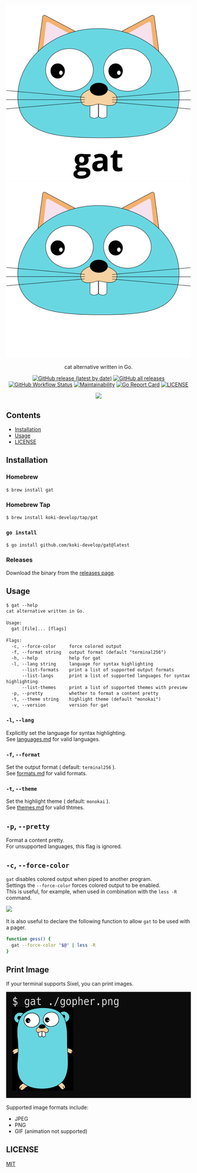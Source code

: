 <p align="center">
<img src="./assets/logo_light.svg#gh-light-mode-only" >
<img src="./assets/logo_dark.svg#gh-dark-mode-only" >
</p>

<p align="center">
cat alternative written in Go.
</p>

<p align="center">
<a href="https://github.com/koki-develop/gat/releases/latest"><img src="https://img.shields.io/github/v/release/koki-develop/gat" alt="GitHub release (latest by date)"></a>
<a href="https://github.com/koki-develop/gat/releases/latest"><img alt="GitHub all releases" src="https://img.shields.io/github/downloads/koki-develop/gat/total?style=flat"></a>
<a href="https://github.com/koki-develop/gat/actions/workflows/ci.yml"><img src="https://img.shields.io/github/actions/workflow/status/koki-develop/gat/ci.yml?logo=github" alt="GitHub Workflow Status"></a>
<a href="https://codeclimate.com/github/koki-develop/gat/maintainability"><img src="https://img.shields.io/codeclimate/maintainability/koki-develop/gat?style=flat&amp;logo=codeclimate" alt="Maintainability"></a>
<a href="https://goreportcard.com/report/github.com/koki-develop/gat"><img src="https://goreportcard.com/badge/github.com/koki-develop/gat" alt="Go Report Card"></a>
<a href="./LICENSE"><img src="https://img.shields.io/github/license/koki-develop/gat" alt="LICENSE"></a>
</p>

<p align="center">
<img src="./docs/demo.gif" >
</p>

## Contents

- [Installation](#installation)
- [Usage](#usage)
- [LICENSE](#license)

## Installation

### Homebrew

```console
$ brew install gat
```

### Homebrew Tap

```console
$ brew install koki-develop/tap/gat
```

### `go install`

```console
$ go install github.com/koki-develop/gat@latest
```

### Releases

Download the binary from the [releases page](https://github.com/koki-develop/gat/releases/latest).

## Usage

```console
$ gat --help
cat alternative written in Go.

Usage:
  gat [file]... [flags]

Flags:
  -c, --force-color     force colored output
  -f, --format string   output format (default "terminal256")
  -h, --help            help for gat
  -l, --lang string     language for syntax highlighting
      --list-formats    print a list of supported output formats
      --list-langs      print a list of supported languages for syntax highlighting
      --list-themes     print a list of supported themes with preview
  -p, --pretty          whether to format a content pretty
  -t, --theme string    highlight theme (default "monokai")
  -v, --version         version for gat
```

### `-l`, `--lang`

Explicitly set the language for syntax highlighting.  
See [languages.md](./docs/languages.md) for valid languages.

### `-f`, `--format`

Set the output format ( default: `terminal256` ).  
See [formats.md](./docs/formats.md) for valid formats.

### `-t`, `--theme`

Set the highlight theme ( default: `monokai` ).  
See [themes.md](./docs/themes.md) for valid thtmes.

## `-p`, `--pretty`

Format a content pretty.  
For unsupported languages, this flag is ignored.

## `-c`, `--force-color`

`gat` disables colored output when piped to another program.  
Settings the `--force-color` forces colored output to be enabled.  
This is useful, for example, when used in combination with the `less -R` command.

![](/docs/gess.gif)

It is also useful to declare the following function to allow `gat` to be used with a pager.

```sh
function gess() {
  gat --force-color "$@" | less -R
}
```

## Print Image

If your terminal supports Sixel, you can print images.

![](./docs/image.png)

Supported image formats include:

- JPEG
- PNG
- GIF (animation not supported)

## LICENSE

[MIT](./LICENSE)

